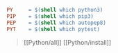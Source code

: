 ```Makefile
PY     = $(shell which python3)
PIP    = $(shell which pip3)
PEP    = $(shell which autopep8)
PYT    = $(shell which pytest)
```

> [[Python/all]]
> [[Python/install]]
